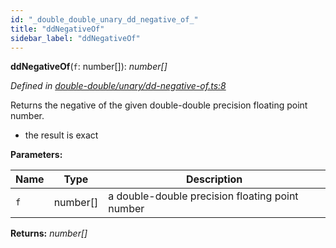 ```yaml
---
id: "_double_double_unary_dd_negative_of_"
title: "ddNegativeOf"
sidebar_label: "ddNegativeOf"
---
```


**ddNegativeOf**(`f`: number[]): *number[]*

*Defined in [double-double/unary/dd-negative-of.ts:8](https://github.com/FlorisSteenkamp/double-double/blob/d35ae52/src/double-double/unary/dd-negative-of.ts#L8)*

Returns the negative of the given double-double precision floating point
number.
* the result is exact

**Parameters:**

Name | Type | Description |
------ | ------ | ------ |
`f` | number[] | a double-double precision floating point number  |

**Returns:** *number[]*
